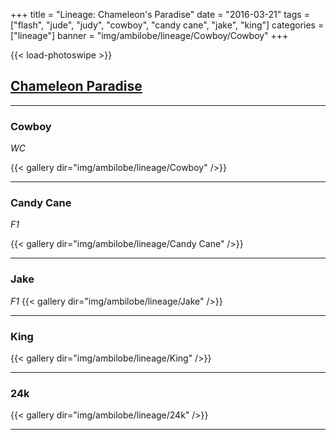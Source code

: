+++
title = "Lineage: Chameleon's Paradise"
date = "2016-03-21"
tags = ["flash", "jude", "judy", "cowboy", "candy cane", "jake", "king"]
categories = ["lineage"]
banner = "img/ambilobe/lineage/Cowboy/Cowboy"
+++

{{< load-photoswipe >}}

## [Chameleon Paradise](https://www.chameleonparadise.net/)
---

### Cowboy
*WC*

{{< gallery dir="img/ambilobe/lineage/Cowboy" />}}

---

### Candy Cane
*F1*

{{< gallery dir="img/ambilobe/lineage/Candy Cane" />}}

---

### Jake
*F1*
{{< gallery dir="img/ambilobe/lineage/Jake" />}}

---

### King

{{< gallery dir="img/ambilobe/lineage/King" />}}

---

### 24k

{{< gallery dir="img/ambilobe/lineage/24k" />}}

---
